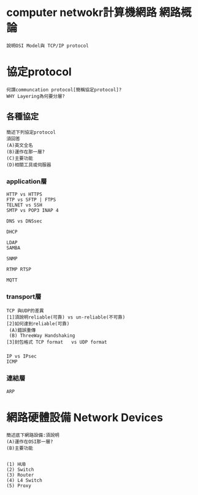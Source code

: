 # computer netwokr計算機網路   網路概論
```
說明OSI Model與 TCP/IP protocol
```
# 協定protocol
```
何謂communcation protocol[簡稱協定protocol]?
WHY Layering為何要分層?
```


## 各種協定
```
簡述下列協定protocol
須回答
(A)英文全名
(B)運作在那一層?
(C)主要功能
(D)相關工具或伺服器
```

### application層
```
HTTP vs HTTPS
FTP vs SFTP | FTPS
TELNET vs SSH
SMTP vs POP3 INAP 4

DNS vs DNSsec

DHCP

LDAP
SAMBA

SNMP

RTMP RTSP

MQTT
```
### transport層
```
TCP 與UDP的差異
[1]須說明reliable(可靠) vs un-reliable(不可靠)
[2]如何達到reliable(可靠)
 (A)錯誤重傳
 (B) ThreeWay Handshaking
[3]封包格式 TCP format   vs UDP format 
```
### 
```
IP vs IPsec
ICMP
```
### 連結層
```
ARP
```
# 網路硬體設備 Network Devices
```
簡述底下網路設備:須說明
(A)運作在OSI那一層?
(B)主要功能


(1) HUB
(2) Switch
(3) Router
(4) L4 Switch
(5) Proxy 
```
